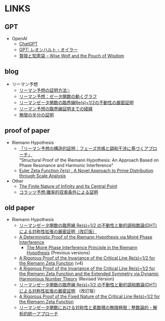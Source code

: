 # LINKS

## GPT

- OpenAI
  - [ChatGPT](https://chat.openai.com/)
  - [GPT: レオンハルト・オイラー](https://chatgpt.com/g/g-673fca16cb1c81918583fa212cff1aa4-reonharutooira)
  - [賢狼と知恵袋 – Wise Wolf and the Pouch of Wisdom](https://chatgpt.com/g/g-mLBpnQmoK-xian-lang-tozhi-hui-dai-wise-wolf-and-the-pouch-of-wisdom)

## blog

- リーマン予想
  - [リーマン予想の証明方法✨️](https://note.com/deal/n/n800e1eada2e8)
  - [リーマン予想：ゼータ関数の動くグラフ](https://note.com/deal/n/n16d4e7104dc3)
  - [リーマンゼータ関数の臨界線Re(s)=1/2の不動性の厳密証明](https://note.com/deal/n/n9d713d002471)
  - [リーマン予想の臨界線証明までの経緯](https://note.com/deal/n/n88af0d82d49e)
  - [無限の半分の証明](https://note.com/deal/n/n24326866a3f1)

## proof of paper

- Riemann Hypothesis
  - [「リーマン予想の構造的証明：フェーズ共鳴と調和干渉に基づくアプローチ」](https://note.com/deal/n/nc51b647a9d31)<br />
    "Structural Proof of the Riemann Hypothesis: An Approach Based on Phase Resonance and Harmonic Interference"
  - [Euler Zeta Function ζe(s) : A Novel Approach to Prime Distribution through Scale Analysis](https://note.com/deal/n/n4c773e69f069)
- Other
  - [The Finite Nature of Infinity and Its Central Point](https://note.com/deal/n/n6ccf6f303da6)
  - [コラッツ予想:確率的収束条件による証明](https://note.com/deal/n/n7e589495ec99)


## old paper
- Riemann Hypothesis
  - [リーマンゼータ関数の臨界線 Re(s)=1/2 の不動性と動的調和数論(DHT)による対称性拡張の厳密証明（改訂版）](https://note.com/deal/n/nb2f16e2b90be)
  - [A Deterministic Proof of the Riemann Hypothesis via Moiré Phase Interference](https://note.com/deal/n/nbd9396e15cd9)
    - [The Moiré Phase Interference Principle in the Riemann Hypothesis](https://note.com/deal/n/naa6a6e7d6904) (Previous versions)
  - [A Rigorous Proof of the Invariance of the Critical Line Re(s)=1/2 for the Riemann Zeta Function](https://note.com/deal/n/n96c11ab68c1d) (v4)
  - [A Rigorous Proof of the Invariance of the Critical Line Re(s)=1/2 for the Riemann Zeta Function and the Extended Symmetry via Dynamic Harmonious Number Theory](https://note.com/deal/n/n828fb279f827) (Revised Version)
  - [リーマンゼータ関数の臨界線 Re(s)=1/2 の不動性と動的調和数論(DHT)による対称性拡張の厳密証明](https://note.com/deal/n/nb2f16e2b90be) （改訂版）
  - [A Rigorous Proof of the Fixed Nature of the Critical Line Re(s)=1/2 for the Riemann Zeta Function](https://note.com/deal/n/ndc110c613b4a)
  - [リーマンゼータ関数における対称性と素数積の無限極限：整数論的・解析的統一アプローチ](https://note.com/deal/n/nf0c0804ee173)
